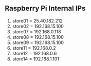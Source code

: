 ## Raspberry Pi Internal IPs

1. store01 = 25.40.182.212
2. store02 = 192.168.15.100 
3. store07 = 192.168.0.118
4. store08 = 192.168.15.100
5. store09 = 192.168.15.100
6. store11 = 192.168.0.2
7. store12 = 192.168.0.6 
8. store14 = 192.168.1.101

